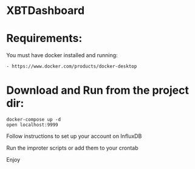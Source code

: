 # XBTDashboard

# Requirements:

You must have docker installed and running:

    - https://www.docker.com/products/docker-desktop

# Download and Run from the project dir:

```
docker-compose up -d
open localhost:9999
```

Follow instructions to set up your account on InfluxDB

Run the improter scripts or add them to your crontab

Enjoy
